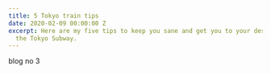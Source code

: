 ```yaml
---
title: 5 Tokyo train tips
date: 2020-02-09 00:00:00 Z
excerpt: Here are my five tips to keep you sane and get you to your destination on
  the Tokyo Subway.
---
```


blog no 3
